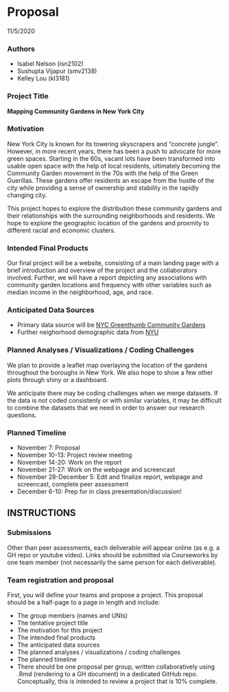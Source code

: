 Proposal
================
11/5/2020

### Authors

  - Isabel Nelson (isn2102)
  - Sushupta Vijapur (smv2138)
  - Kelley Lou (kl3181)

### Project Title

**Mapping Community Gardens in New York City**

### Motivation

New York City is known for its towering skyscrapers and “concrete
jungle”. However, in more recent years, there has been a push to
advocate for more green spaces. Starting in the 60s, vacant lots have
been transformed into usable open space with the help of local
residents, ultimately becoming the Community Garden movement in the 70s
with the help of the Green Guerillas. These gardens offer residents an
escape from the hustle of the city while providing a sense of ownership
and stability in the rapidly changing city.

This project hopes to explore the distribution these community gardens
and their relationships with the surrounding neighborhoods and
residents. We hope to explore the geographic location of the gardens and
proxmity to different racial and economic clusters.

### Intended Final Products

Our final project will be a website, consisting of a main landing page
with a brief introduction and overview of the project and the
collaborators involved. Further, we will have a report depicting any
associations with community garden locations and frequency with other
variables such as median income in the neighborhood, age, and race.

### Anticipated Data Sources

  - Primary data source will be [NYC Greenthumb Community
    Gardens](https://data.cityofnewyork.us/Environment/NYC-Greenthumb-Community-Gardens/ajxm-kzmj)
  - Further neighorhood demographic data from
    [NYU](https://furmancenter.org/neighborhoods)

### Planned Analyses / Visualizations / Coding Challenges

We plan to provide a leaflet map overlaying the location of the gardens
throughout the boroughs in New York. We also hope to show a few other
plots through shiny or a dashboard.

We anticipate there may be coding challenges when we merge datasets. If
the data is not coded consistenly or with similar variables, it may be
difficult to combine the datasets that we need in order to answer our
research questions.

### Planned Timeline

  - November 7: Proposal
  - November 10-13: Project review meeting
  - November 14-20: Work on the report
  - November 21-27: Work on the webpage and screencast
  - November 28-December 5: Edit and finalize report, webpage and
    screencast, complete peer assessment
  - December 6-10: Prep for in class presentation/discussion\!

## INSTRUCTIONS

### Submissions

Other than peer assessments, each deliverable will appear online (as
e.g. a GH repo or youtube video). Links should be submitted via
Courseworks by one team member (not necessarily the same person for each
deliverable).

### Team registration and proposal

First, you will define your teams and propose a project. This proposal
should be a half-page to a page in length and include:

  - The group members (names and UNIs)
  - The tentative project title
  - The motivation for this project
  - The intended final products
  - The anticipated data sources
  - The planned analyses / visualizations / coding challenges
  - The planned timeline
  - There should be one proposal per group, written collaboratively
    using .Rmd (rendering to a GH document) in a dedicated GitHub repo.
    Conceptually, this is intended to review a project that is 10%
    complete.
